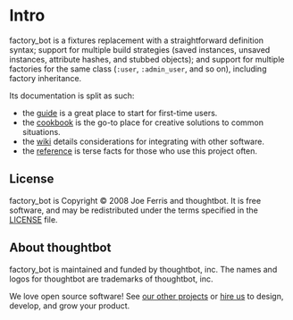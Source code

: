 # Intro

factory_bot is a fixtures replacement with a straightforward definition syntax;
support for multiple build strategies (saved instances, unsaved instances,
attribute hashes, and stubbed objects); and support for multiple factories for
the same class (`:user`, `:admin_user`, and so on), including factory inheritance.

Its documentation is split as such:

- the [guide](setup/summary.html) is a great place to start for first-time users.
- the [cookbook](cookbook/has_many-associations.html) is the go-to place for creative solutions to common situations.
- the [wiki](https://github.com/thoughtbot/factory_bot/wiki) details considerations for integrating with other software.
- the [reference](ref/build-strategies.html) is terse facts for those who use this project often.

## License

factory_bot is Copyright © 2008 Joe Ferris and thoughtbot. It is free
software, and may be redistributed under the terms specified in the
[LICENSE] file.

[LICENSE]: https://github.com/thoughtbot/factory_bot/blob/main/LICENSE

## About thoughtbot

factory_bot is maintained and funded by thoughtbot, inc.
The names and logos for thoughtbot are trademarks of thoughtbot, inc.

We love open source software!
See [our other projects][community] or
[hire us][hire] to design, develop, and grow your product.

[community]: https://thoughtbot.com/community?utm_source=github
[hire]: https://thoughtbot.com/hire-us?utm_source=github
